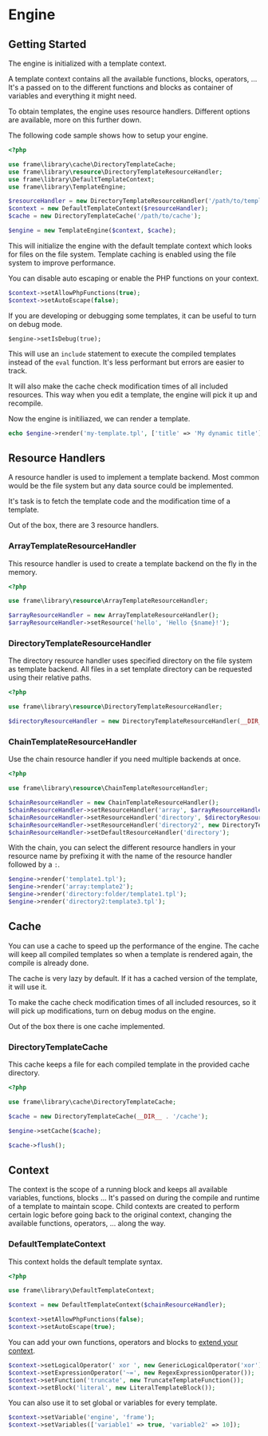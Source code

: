 # Engine

## Getting Started

The engine is initialized with a template context.

A template context contains all the available functions, blocks, operators, ...
It's a passed on to the different functions and blocks as container of variables and everything it might need.

To obtain templates, the engine uses resource handlers.
Different options are available, more on this further down.

The following code sample shows how to setup your engine.

```php
<?php

use frame\library\cache\DirectoryTemplateCache;
use frame\library\resource\DirectoryTemplateResourceHandler;
use frame\library\DefaultTemplateContext;
use frame\library\TemplateEngine;

$resourceHandler = new DirectoryTemplateResourceHandler('/path/to/templates');
$context = new DefaultTemplateContext($resourceHandler);
$cache = new DirectoryTemplateCache('/path/to/cache');

$engine = new TemplateEngine($context, $cache);
```

This will initialize the engine with the default template context which looks for files on the file system.
Template caching is enabled using the file system to improve performance.

You can disable auto escaping or enable the PHP functions on your context.

```php
$context->setAllowPhpFunctions(true); 
$context->setAutoEscape(false);
``` 

If you are developing or debugging some templates, it can be useful to turn on debug mode.

```
$engine->setIsDebug(true);
```

This will use an ```include``` statement to execute the compiled templates instead of the ```eval``` function.
It's less performant but errors are easier to track.

It will also make the cache check modification times of all included resources.
This way when you edit a template, the engine will pick it up and recompile.

Now the engine is initiliazed, we can render a template.

```php
echo $engine->render('my-template.tpl', ['title' => 'My dynamic title']);
```

## Resource Handlers

A resource handler is used to implement a template backend.
Most common would be the file system but any data source could be implemented.

It's task is to fetch the template code and the modification time of a template.

Out of the box, there are 3 resource handlers.

### ArrayTemplateResourceHandler

This resource handler is used to create a template backend on the fly in the memory.

```php
<?php

use frame\library\resource\ArrayTemplateResourceHandler;

$arrayResourceHandler = new ArrayTemplateResourceHandler();
$arrayResourceHandler->setResource('hello', 'Hello {$name}!');
```

### DirectoryTemplateResourceHandler

The directory resource handler uses specified directory on the file system as template backend.
All files in a set template directory can be requested using their relative paths.

```php
<?php

use frame\library\resource\DirectoryTemplateResourceHandler;

$directoryResourceHandler = new DirectoryTemplateResourceHandler(__DIR__ . '/templates');
```

### ChainTemplateResourceHandler

Use the chain resource handler if you need multiple backends at once.

```php
<?php

use frame\library\resource\ChainTemplateResourceHandler;

$chainResourceHandler = new ChainTemplateResourceHandler();
$chainResourceHandler->setResourceHandler('array', $arrayResourceHandler);
$chainResourceHandler->setResourceHandler('directory', $directoryResourceHandler);
$chainResourceHandler->setResourceHandler('directory2', new DirectoryTemplateResourceHandler(__DIR__ . '/templates2');
$chainResourceHandler->setDefaultResourceHandler('directory');
```

With the chain, you can select the different resource handlers in your resource name by prefixing it with the name of the resource handler followed by a ```:```.

```php
$engine->render('template1.tpl');
$engine->render('array:template2');
$engine->render('directory:folder/template1.tpl');
$engine->render('directory2:template3.tpl');
```

## Cache

You can use a cache to speed up the performance of the engine.
The cache will keep all compiled templates so when a template is rendered again, the compile is already done.

The cache is very lazy by default.
If it has a cached version of the template, it will use it.

To make the cache check modification times of all included resources, so it will pick up modifications, turn on debug modus on the engine.

Out of the box there is one cache implemented.

### DirectoryTemplateCache

This cache keeps a file for each compiled template in the provided cache directory.

```php
<?php

use frame\library\cache\DirectoryTemplateCache;

$cache = new DirectoryTemplateCache(__DIR__ . '/cache');

$engine->setCache($cache);

$cache->flush();
```

## Context

The context is the scope of a running block and keeps all available variables, functions, blocks ...
It's passed on during the compile and runtime of a template to maintain scope.
Child contexts are created to perform certain logic before going back to the original context, changing the available functions, operators, ... along the way. 

### DefaultTemplateContext

This context holds the default template syntax.

```php
<?php

use frame\library\DefaultTemplateContext;

$context = new DefaultTemplateContext($chainResourceHandler);

$context->setAllowPhpFunctions(false);
$context->setAutoEscape(true);
```

You can add your own functions, operators and blocks to [extend your context](extend.md).

```php
$context->setLogicalOperator(' xor ', new GenericLogicalOperator('xor'));
$context->setExpressionOperator('~=', new RegexExpressionOperator());
$context->setFunction('truncate', new TruncateTemplateFunction());
$context->setBlock('literal', new LiteralTemplateBlock());
```

You can also use it to set global or variables for every template.

```php
$context->setVariable('engine', 'frame');
$context->setVariables(['variable1' => true, 'variable2' => 10]);
```
